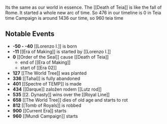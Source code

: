  Its the same as our world in essence. The [[Death of Teia]] is like the fall of Rome. It started a whole new arc of time.
So 476 in our timeline is 0 in Teia time
Campaign is around 1436 our time, so 960 teia time
## Notable Events

- **-50 - -40** [[Lorenzo I.]] is born
- **-11** [[Era of Making]] is started by [[Lorenzo I.]]
- **0**  [[Order of the Seal]] cause [[Death of Teia]]
  - end of [[Era of Making]]
  - start of [[Era 02]]
- **127** [[The World Tree]] was planted
- **336** [[Tahal]] is fully abandoned 
- **401** [[Spectre of TEMP]] is made
- **434** [[Darque]] založen rodem [[Lutz rod]]
- **535** [[2. Dynasty]] wins over the [[Royal Line]]
- **658** [[The World Tree]] dies of old age and starts to rot
- **812** [[Tomb of Royals]] is robbed
- **900** [[Current Era]] starts
- **960** [[Mundi Campaign]] starts